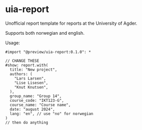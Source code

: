 # uia-report
Unofficial report template for reports at the University of Agder.

Supports both norwegian and english.

Usage:
```
#import "@preview/uia-report:0.1.0": *

// CHANGE THESE
#show: report.with(
  title: "New project",
  authors: (
    "Lars Larsen",
    "Lise Lisesen",
    "Knut Knutsen",
  ),
  group_name: "Group 14",
  course_code: "IKT123-G",
  course_name: "Course name",
  date: "august 2024",
  lang: "en", // use "no" for norwegian
)
// then do anything
```